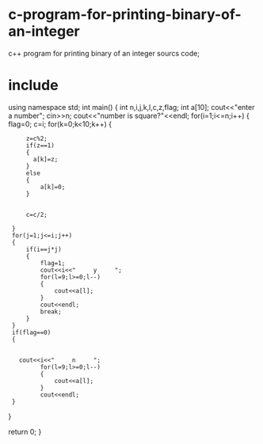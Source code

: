 # c-program-for-printing-binary-of-an-integer
c++ program for printing binary of an integer
sourcs code;
# include<iostream>

 using namespace std;
 int main()
 {
 int n,i,j,k,l,c,z,flag;
 int a[10];
 cout<<"enter a number";
 cin>>n;
 cout<<"number is square?"<<endl;
 for(i=1;i<=n;i++)
 {
     flag=0;
     c=i;
     for(k=0;k<10;k++)
     {

         z=c%2;
         if(z==1)
         {
           a[k]=z;
         }
         else
         {
             a[k]=0;
         }


         c=c/2;

     }
     for(j=1;j<=i;j++)
     {
         if(i==j*j)
         {
             flag=1;
             cout<<i<<"     y     ";
             for(l=9;l>=0;l--)
             {
                 cout<<a[l];
             }
             cout<<endl;
             break;
         }
     }
     if(flag==0)
     {


       cout<<i<<"     n     ";
             for(l=9;l>=0;l--)
             {
                 cout<<a[l];
             }
             cout<<endl;
     }

 }


 return 0;
 }

